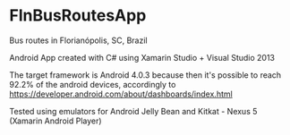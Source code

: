 # FlnBusRoutesApp
Bus routes in Florianópolis, SC, Brazil

Android App created with C# using Xamarin Studio + Visual Studio 2013

The target framework is Android 4.0.3 because then it's possible to reach 92.2% of the android devices, accordingly to https://developer.android.com/about/dashboards/index.html

Tested using emulators for Android Jelly Bean and Kitkat - Nexus 5 (Xamarin Android Player)
